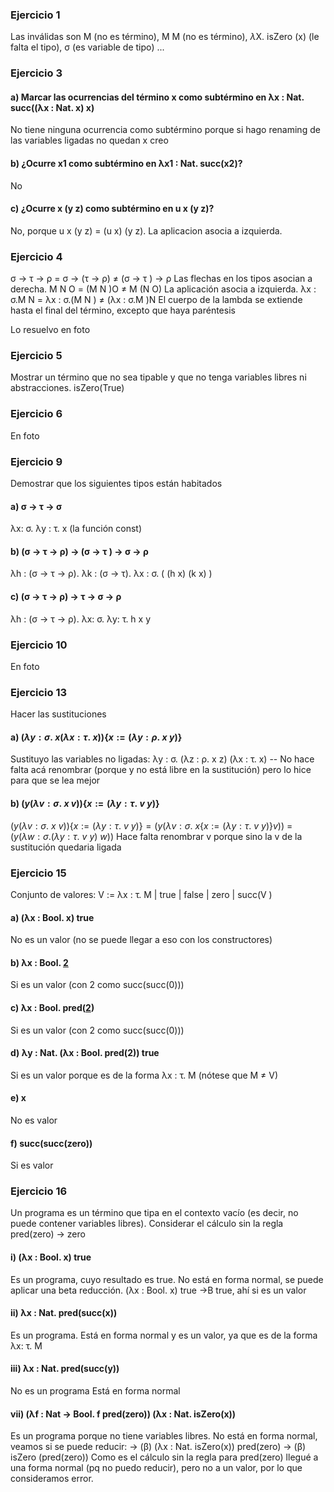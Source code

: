 ### Ejercicio 1
Las inválidas son M (no es término), M M (no es término), $\lambda$X. isZero (x) (le falta el tipo), σ (es variable de tipo) ...

### Ejercicio 3
#### a) Marcar las ocurrencias del término x como subtérmino en λx : Nat. succ((λx : Nat. x) x)
No tiene ninguna ocurrencia como subtérmino porque si hago renaming de las variables ligadas no quedan x creo

#### b) ¿Ocurre x1 como subtérmino en λx1 : Nat. succ(x2)?
No 

#### c) ¿Ocurre x (y z) como subtérmino en u x (y z)?
No, porque u x (y z) = (u x) (y z). La aplicacion asocia a izquierda.


### Ejercicio 4
σ → τ → ρ = σ → (τ → ρ) $\neq$ (σ → τ ) → ρ Las flechas en los tipos asocian a derecha.
M N O = (M N )O $\neq$ M (N O) La aplicación asocia a izquierda.
λx : σ.M N = λx : σ.(M N ) $\neq$ (λx : σ.M )N El cuerpo de la lambda se extiende hasta el final del término, excepto que haya paréntesis

Lo resuelvo en foto

### Ejercicio 5
Mostrar un término que no sea tipable y que no tenga variables libres ni abstracciones.
isZero(True)

### Ejercicio 6
En foto

### Ejercicio 9
Demostrar que los siguientes tipos están habitados
#### a) σ → τ → σ
λx: σ. λy : τ. x  (la función const)

#### b) (σ → τ → ρ) → (σ → τ ) → σ → ρ
λh : (σ → τ → ρ). λk : (σ → τ). λx : σ. ( (h x) (k x) )

#### c) (σ → τ → ρ) → τ → σ → ρ
λh : (σ → τ → ρ). λx: σ. λy: τ. h x y  

### Ejercicio 10
En foto

### Ejercicio 13
Hacer las sustituciones
#### a) $(λy : σ.\ x (λx : τ.\ x))\{x := (λy : ρ.\ x\ y)\}$
Sustituyo las variables no ligadas:
λy : σ. (λz : ρ. x z) (λx : τ. x)   -- No hace falta acá renombrar (porque y no está libre en la sustitución) pero lo hice para que se lea mejor
#### b) $(y (λv : σ.\ x\ v)) \{x := (λy : τ.\ v\ y)\}$
$(y (λv : σ.\ x\ v)) \{x := (λy : τ.\ v\ y)\} = (y (λv : σ.\ x\{x := (λy : τ.\ v\ y)\} v))$
= $(y (λw : σ. (λy : τ.\ v\ y)\ w))$ Hace falta renombrar v porque sino la v de la sustitución quedaria ligada

### Ejercicio 15
Conjunto de valores: V := λx : τ. M | true | false | zero | succ(V )
#### a) (λx : Bool. x) true
No es un valor (no se puede llegar a eso con los constructores)
#### b) λx : Bool. <ins>2</ins>
Si es un valor (con 2 como succ(succ(0)))
#### c) λx : Bool. pred(<ins>2</ins>)
Si es un valor (con 2 como succ(succ(0)))
#### d) λy : Nat. (λx : Bool. pred(2)) true
Si es un valor porque es de la forma λx : τ. M (nótese que M $\neq$ V)
#### e) x
No es valor
#### f) succ(succ(zero))
Si es valor


### Ejercicio 16
Un programa es un término que tipa en el contexto vacío (es decir, no puede contener variables libres). 
Considerar el cálculo sin la regla pred(zero) → zero
#### i) (λx : Bool. x) true
Es un programa, cuyo resultado es true.
No está en forma normal, se puede aplicar una beta reducción. (λx : Bool. x) true ->B true, ahí si es un valor
#### ii) λx : Nat. pred(succ(x))
Es un programa.
Está en forma normal y es un valor, ya que es de la forma λx: τ. M
#### iii) λx : Nat. pred(succ(y))
No es un programa
Está en forma normal
#### vii) (λf : Nat → Bool. f pred(zero)) (λx : Nat. isZero(x))
Es un programa porque no tiene variables libres.
No está en forma normal, veamos si se puede reducir:
-> (β)  (λx : Nat. isZero(x)) pred(zero)
-> (β) isZero (pred(zero))
Como es el cálculo sin la regla para pred(zero) llegué a una forma normal (pq no puedo reducir), pero no a un valor, por lo que consideramos error.

